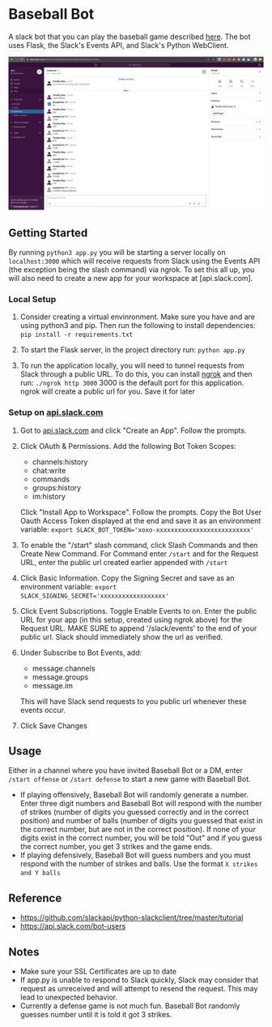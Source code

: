# Baseball Bot

A slack bot that you can play the baseball game described [here](https://www.hackster.io/hyun-woo-park/baseball-game-daecdd). The bot uses Flask, the Slack's Events API, and Slack's Python WebClient. 

![](https://raw.githubusercontent.com/atimzhao/Baseball-Bot/master/offense.png)

## Getting Started
By running `python3 app.py` you will be starting a server locally on `localhost:3000` which will receive requests from Slack using the Events API (the exception being the slash command) via ngrok. To set this all up, you will also need to create a new app for your workspace at [api.slack.com].

### Local Setup 
1. Consider creating a virtual envinronment. Make sure you have and are using python3 and pip. Then run the following to install dependencies:
```pip install -r requirements.txt```

2. To start the Flask server, in the project directory run: 
```python app.py```

3. To run the application locally, you will need to tunnel requests from Slack through a public URL. To do this, you can install [ngrok](https://ngrok.com/) and then run:
```./ngrok http 3000```
3000 is the default port for this application. ngrok will create a public url for you. Save it for later

### Setup on [api.slack.com](api.slack.com)
1. Got to [api.slack.com](api.slack.com) and click "Create an App". Follow the prompts.
2. Click OAuth & Permissions. Add the following Bot Token Scopes:
    * channels:history
    * chat:write
    * commands
    * groups:history
    * im:history

    Click "Install App to Workspace". Follow the prompts. Copy the Bot User Oauth Access Token displayed at the end and save it as an environment variable: 
    ```export SLACK_BOT_TOKEN='xoxo-xxxxxxxxxxxxxxxxxxxxxxxxxx'```
3. To enable the "/start" slash command, click Slash Commands and then Create New Command. For Command enter `/start` and for the Request URL, enter the public url created earlier appended with `/start`
4. Click Basic Information. Copy the Signing Secret and save as an environment variable:
    ```export SLACK_SIGNING_SECRET='xxxxxxxxxxxxxxxxxx'```
5. Click Event Subscriptions. Toggle Enable Events to on. Enter the public URL for your app (in this setup, created using ngrok above) for the Request URL. MAKE SURE to append '/slack/events' to the end of your public url. Slack should immediately show the url as verified.
6. Under Subscribe to Bot Events, add:
    * message.channels
    * message.groups
    * message.im
    
    This will have Slack send requests to you public url whenever these events occur.
6. Click Save Changes

## Usage
Either in a channel where you have invited Baseball Bot or a DM, enter `/start offense` or `/start defense` to start a new game with Baseball Bot.
* If playing offensively, Baseball Bot will randomly generate a number. Enter three digit numbers and Baseball Bot will respond with the number of strikes (number of digits you guessed correctly and in the correct position) and number of balls (number of digits you guessed that exist in the correct number, but are not in the correct position). If none of your digits exist in the correct number, you will be told "Out" and if you guess the correct number, you get 3 strikes and the game ends.
* If playing defensively, Baseball Bot will guess numbers and you must respond with the number of strikes and balls. Use the format `X strikes and Y balls`

## Reference
* https://github.com/slackapi/python-slackclient/tree/master/tutorial
* https://api.slack.com/bot-users

## Notes
* Make sure your SSL Certificates are up to date
* If app.py is unable to respond to Slack quickly, Slack may consider that request as unreceived and will attempt to resend the request. This may lead to unexpected behavior.
* Currently a defense game is not much fun. Baseball Bot randomly guesses number until it is told it got 3 strikes.

